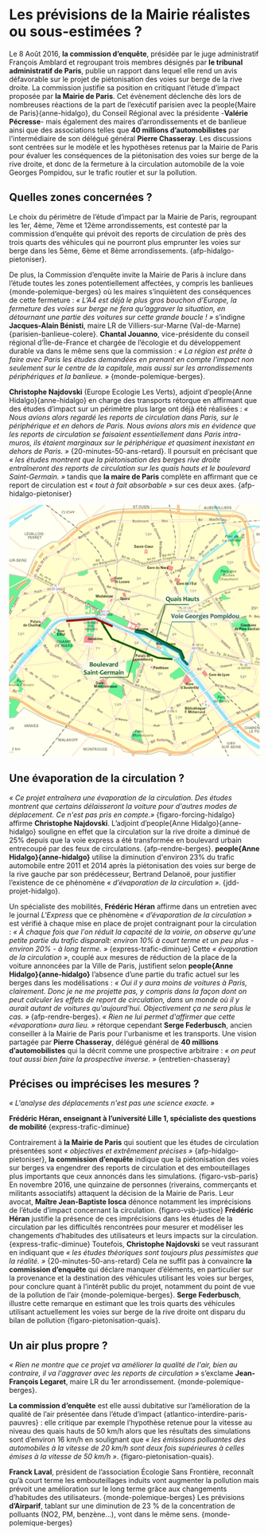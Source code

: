# Les prévisions de la Mairie réalistes ou sous-estimées ?

Le 8 Août 2016, **la commission d’enquête**, présidée par le juge administratif François Amblard et regroupant trois membres désignés par **le tribunal administratif de Paris**, publie un rapport dans lequel elle rend un avis défavorable sur le projet de piétonisation des voies sur berge de la rive droite. La commission justifie sa position en critiquant l’étude d’impact proposée par **la Mairie de Paris**. Cet évènement déclenche dès lors de nombreuses réactions de la part de l’exécutif parisien avec la people{Maire de Paris}{anne-hidalgo}, du Conseil Régional avec la présidente -**Valérie Pécresse**- mais également des maires d’arrondissements et de banlieue ainsi que des associations telles que **40 millions d’automobilistes** par l'intermédiaire de son délégué général **Pierre Chasseray**. Les discussions sont centrées sur le modèle et les hypothèses retenus par la Mairie de Paris pour évaluer les conséquences de la piétonisation des voies sur berge de la rive droite, et donc de la fermeture à la circulation automobile de la voie Georges Pompidou, sur le trafic routier et sur la pollution.

## Quelles zones concernées ?

Le choix du périmètre de l’étude d’impact par la Mairie de Paris, regroupant les 1er, 4ème, 7ème et 12ème arrondissements, est contesté par la commission d’enquête qui prévoit des reports de circulation de près des trois quarts des véhicules qui ne pourront plus emprunter les voies sur berge dans les 5ème, 6ème et 8ème arrondissements. {afp-hidalgo-pietoniser}.

De plus, la Commission d’enquête invite la Mairie de Paris à inclure dans l’étude toutes les zones potentiellement affectées, y compris les banlieues {monde-polemique-berges} où les maires s’inquiètent des conséquences de cette fermeture : _« L’A4 est déjà le plus gros bouchon d’Europe, la fermeture des voies sur berge ne fera qu’aggraver la situation, en détournant une partie des voitures sur cette grande boucle ! »_ s’indigne **Jacques-Alain Bénisti**, maire LR de Villiers-sur-Marne (Val-de-Marne) {parisien-banlieue-colere}. **Chantal Jouanno**, vice-présidente du conseil régional d’Île-de-France et chargée de l’écologie et du développement durable va dans le même sens que la commission : _« La région est prête à faire avec Paris les études demandées en prenant en compte l'impact non seulement sur le centre de la capitale, mais aussi sur les arrondissements périphériques et la banlieue. »_ {monde-polemique-berges}.

**Christophe Najdovski** (Europe Ecologie Les Verts), adjoint d’people{Anne Hidalgo}{anne-hidalgo} en charge des transports rétorque en affirmant que des études d’impact sur un périmètre plus large ont déjà été réalisées : _« Nous avions alors regardé les reports de circulation dans Paris, sur le périphérique et en dehors de Paris. Nous avions alors mis en évidence que les reports de circulation se faisaient essentiellement dans Paris intra-muros, ils étaient marginaux sur le périphérique et quasiment inexistant en dehors de Paris. »_ {20-minutes-50-ans-retard}. Il poursuit en précisant que _« les études montrent que la piétonisation des berges rive droite entraîneront des reports de circulation sur les quais hauts et le boulevard Saint-Germain. »_ tandis que **la maire de Paris** complète en affirmant que ce report de circulation est _« tout à fait absorbable »_ sur ces deux axes. {afp-hidalgo-pietoniser}

![plan de Paris float-right col-5](1-fermeture-rive-droite.png)

## Une évaporation de la circulation ?

_« Ce projet entraînera une évaporation de la circulation. Des études montrent que certains délaisseront la voiture pour d'autres modes de déplacement. Ce n'est pas pris en compte.»_ {figaro-forcing-hidalgo} affirme **Christophe Najdovski**. L’adjoint d’people{Anne Hidalgo}{anne-hidalgo} souligne en effet que la circulation sur la rive droite a diminué de 25% depuis que la voie express a été transformée en boulevard urbain entrecoupé par des feux de circulations. {afp-rendre-berges}. **people{Anne Hidalgo}{anne-hidalgo}** utilise la diminution d'environ 23% du trafic automobile entre 2011 et 2014 après la piétonisation des voies sur berge de la rive gauche par son prédécesseur, Bertrand Delanoë, pour justifier l’existence de ce phénomène _« d’évaporation de la circulation »_. {jdd-projet-hidalgo}.

Un spécialiste des mobilités, **Frédéric Héran** affirme dans un entretien avec le journal *L'Express* que ce phénomène _« d’évaporation de la circulation »_ est vérifié à chaque mise en place de projet contraignant pour la circulation : _« À chaque fois que l'on réduit la capacité de la voirie, on observe qu'une petite partie du trafic disparaît: environ 10% à court terme et un peu plus - environ 20% - à long terme. »_ {express-trafic-diminue} Cette _« évaporation de la circulation »_, couplé aux mesures de réduction de la place de la voiture annoncées par la Ville de Paris, justifient selon **people{Anne Hidalgo}{anne-hidalgo}** l’absence d’une partie du trafic actuel sur les berges dans les modélisations : _« Oui il y aura moins de voitures à Paris, clairement. Donc je ne me projette pas, y compris dans la façon dont on peut calculer les effets de report de circulation, dans un monde où il y aurait autant de voitures qu'aujourd'hui. Objectivement ça ne sera plus le cas. »_ {afp-rendre-berges}. _« Rien ne lui permet d'affirmer que cette «évaporation» aura lieu. »_ rétorque cependant **Serge Federbusch**, ancien conseiller à la Mairie de Paris pour l'urbanisme et les transports. Une vision partagée par **Pierre Chasseray**, délégué général de **40 millions d’automobilistes** qui la décrit comme une prospective arbitraire : _« on peut tout aussi bien faire la prospective inverse. »_ {entretien-chasseray}

## Précises ou imprécises les mesures ?

_« L'analyse des déplacements n'est pas une science exacte. »_

**Frédéric Héran, enseignant à l’université Lille 1, spécialiste des questions de mobilité** {express-trafic-diminue}

Contrairement à **la Mairie de Paris** qui soutient que les études de circulation présentées sont _« objectives et extrêmement précises »_ {afp-hidalgo-pietoniser}, **la commission d’enquête** indique que la piétonisation des voies sur berges va engendrer des reports de circulation et des embouteillages plus importants que ceux annoncés dans les simulations. {figaro-vsb-paris} En novembre 2016, une quinzaine de personnes (riverains, commerçants et militants associatifs) attaquent la décision de la Mairie de Paris. Leur avocat, **Maître Jean-Baptiste Iosca** dénonce notamment les imprécisions de l’étude d’impact concernant la circulation. {figaro-vsb-justice} **Frédéric Héran** justifie la présence de ces imprécisions dans les études de la circulation par les difficultés rencontrées pour mesurer et modéliser les changements d’habitudes des utilisateurs et leurs impacts sur la circulation. {express-trafic-diminue} Toutefois, **Christophe Najdovski** se veut rassurant en indiquant que _« les études théoriques sont toujours plus pessimistes que la réalité. »_ {20-minutes-50-ans-retard} Cela ne suffit pas à convaincre **la commission d’enquête** qui déclare manquer d’éléments, en particulier sur la provenance et la destination des véhicules utilisant les voies sur berges, pour conclure quant à l’intérêt public du projet, notamment du point de vue de la pollution de l’air {monde-polemique-berges}. **Serge Federbusch**, illustre cette remarque en estimant que les trois quarts des véhicules utilisant actuellement les voies sur berge de la rive droite ont disparu du bilan de pollution {figaro-pietonisation-quais}.

## Un air plus propre ?
_« Rien ne montre que ce projet va améliorer la qualité de l'air, bien au contraire, il va l'aggraver avec les reports de circulation »_ s’exclame **Jean-François Legaret**, maire LR du 1er arrondissement. {monde-polemique-berges}.

**La commission d’enquête** est elle aussi dubitative sur l’amélioration de la qualité de l’air présentée dans l’étude d’impact {atlantico-interdire-paris-pauvres} : elle critique par exemple l’hypothèse retenue pour la vitesse au niveau des quais hauts de 50 km/h alors que les résultats des simulations sont d’environ 16 km/h en soulignant que _« les émissions polluantes des automobiles à la vitesse de 20 km/h sont deux fois supérieures à celles émises à la vitesse de 50 km/h »_. {figaro-pietonisation-quais}.

**Franck Laval**, président de l’association Écologie Sans Frontière, reconnaît qu’à court terme les embouteillages induits vont augmenter la pollution mais prévoit une amélioration sur le long terme grâce aux changements d’habitudes des utilisateurs. {monde-polemique-berges} Les prévisions **d’Airparif**, tablant sur une diminution de 23 % de la concentration de polluants (NO2, PM, benzène…), vont dans le même sens. {monde-polemique-berges}
